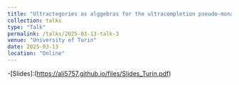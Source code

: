 ```yaml
---
title: "Ultractegories as alggebras for the ultracompletion pseudo-monad"
collection: talks
type: "Talk"
permalink: /talks/2025-03-13-talk-3
venue: "University of Turin"
date: 2025-03-13
location: "Online"
---
```

-[Slides]:(https://ali5757.github.io/files/Slides_Turin.pdf)

